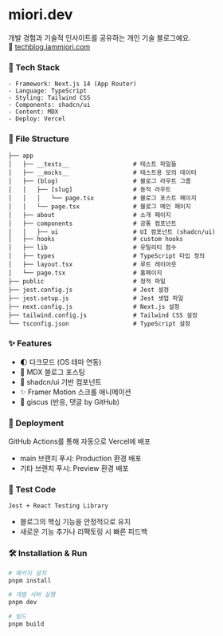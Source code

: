 # miori.dev

개발 경험과 기술적 인사이트를 공유하는 개인 기술 블로그예요.<br/>
🔗 [techblog.iammiori.com](https://techblog.iammiori.com/)

### 🚀 Tech Stack
```
- Framework: Next.js 14 (App Router)
- Language: TypeScript
- Styling: Tailwind CSS
- Components: shadcn/ui
- Content: MDX
- Deploy: Vercel
```

### 📂 File Structure
```
├── app
│   ├── __tests__                  # 테스트 파일들
│   ├── __mocks__                  # 테스트용 모의 데이터
│   ├── (blog)                     # 블로그 라우트 그룹
│   │   ├── [slug]                 # 동적 라우트
│   │   │   └── page.tsx           # 블로그 포스트 페이지
│   │   └── page.tsx               # 블로그 메인 페이지
│   ├── about                      # 소개 페이지
│   ├── components                 # 공통 컴포넌트
│   │   ├── ui                     # UI 컴포넌트 (shadcn/ui)
│   ├── hooks                      # custom hooks
│   ├── lib                        # 유틸리티 함수
│   ├── types                      # TypeScript 타입 정의
│   ├── layout.tsx                 # 루트 레이아웃
│   └── page.tsx                   # 홈페이지
├── public                         # 정적 파일
├── jest.config.js                 # Jest 설정
├── jest.setup.js                  # Jest 셋업 파일
├── next.config.js                 # Next.js 설정
├── tailwind.config.js             # Tailwind CSS 설정
└── tsconfig.json                  # TypeScript 설정
```

### ✨ Features
- 🌓 다크모드 (OS 테마 연동)
- 📝 MDX 블로그 포스팅 
- 💅 shadcn/ui 기반 컴포넌트
- ✨ Framer Motion 스크롤 애니메이션
- 💎 giscus (반응, 댓글 by GitHub)


### 🚀 Deployment
GitHub Actions를 통해 자동으로 Vercel에 배포
- main 브랜치 푸시: Production 환경 배포
- 기타 브랜치 푸시: Preview 환경 배포

### 🧪 Test Code
`Jest + React Testing Library`
- 블로그의 핵심 기능을 안정적으로 유지
- 새로운 기능 추가나 리팩토링 시 빠른 피드백


### 🛠️ Installation & Run
```bash
# 패키지 설치
pnpm install

# 개발 서버 실행
pnpm dev

# 빌드
pnpm build
```
